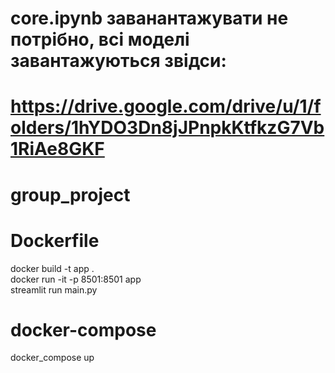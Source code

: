 # core.ipynb заванантажувати не потрібно, всі моделі завантажуються звідси: 
# https://drive.google.com/drive/u/1/folders/1hYDO3Dn8jJPnpkKtfkzG7Vb1RiAe8GKF

# group_project
# Dockerfile
docker build -t app .<br/>
docker run -it -p 8501:8501 app<br/>
streamlit run main.py

# docker-compose
docker_compose up